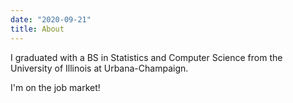 ```yaml
---
date: "2020-09-21"
title: About
---
```


I graduated with a BS in Statistics and Computer Science from the University of Illinois at Urbana-Champaign.

I'm on the job market!

